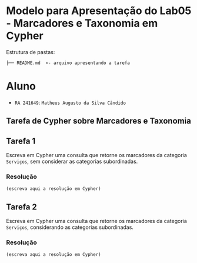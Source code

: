 # Modelo para Apresentação do Lab05 - Marcadores e Taxonomia em Cypher

Estrutura de pastas:

~~~
├── README.md  <- arquivo apresentando a tarefa
~~~

# Aluno
* `RA 241649`: `Matheus Augusto da Silva Cândido`

## Tarefa de Cypher sobre Marcadores e Taxonomia

## Tarefa 1

Escreva em Cypher uma consulta que retorne os marcadores da categoria `Serviços`, sem considerar as categorias subordinadas.

### Resolução
~~~cypher
(escreva aqui a resolução em Cypher)
~~~

## Tarefa 2

Escreva em Cypher uma consulta que retorne os marcadores da categoria `Serviços`, considerando as categorias subordinadas.

### Resolução
~~~cypher
(escreva aqui a resolução em Cypher)
~~~